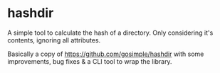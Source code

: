 # hashdir

A simple tool to calculate the hash of a directory. Only considering it's
contents, ignoring all attributes.

Basically a copy of <https://github.com/gosimple/hashdir> with some
improvements, bug fixes & a CLI tool to wrap the library.
